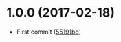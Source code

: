<a name="1.0.0"></a>
# 1.0.0 (2017-02-18)

* First commit ([55191bd](https://github.com/kikobeats/easysurfshop-api/commit/55191bd))



